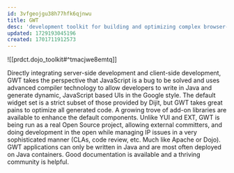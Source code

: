 ```yaml
---
id: 3vfgeojgu38h77hfk6qjnwu
title: GWT
desc: 'development toolkit for building and optimizing complex browser-based applications. Its goal is to enable productive development of high-performance web applications without the developer having to be an expert in browser quirks, XMLHttpRequest, and JavaScript. It’s open source, completely free, and used by thousands of developers around the world.'
updated: 1729193045196
created: 1701711912573
---
```

![[prdct.dojo_toolkit#^tmacjwe8emtq]]

Directly integrating server-side development and client-side development, GWT takes the perspective that JavaScript is a bug to be solved and uses advanced compiler technology to allow developers to write in Java and generate dynamic, JavaScript based UIs in the Google style. The default widget set is a strict subset of those provided by Dijit, but GWT takes great pains to optimize all generated code. A growing trove of add-on libraries are available to enhance the default components. Unlike YUI and EXT, GWT is being run as a real Open Source project, allowing external committers, and doing development in the open while managing IP issues in a very sophisticated manner (CLAs, code review, etc. Much like Apache or Dojo).  GWT applications can only be written in Java and are most often deployed on Java containers. Good documentation is available and a thriving community is helpful.